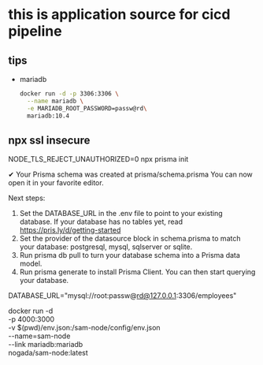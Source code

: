 # this is application source for cicd pipeline

## tips
- mariadb  
  ``` sh
  docker run -d -p 3306:3306 \
    --name mariadb \
    -e MARIADB_ROOT_PASSWORD=passw@rd\
    mariadb:10.4
  ```

## npx ssl insecure
NODE_TLS_REJECT_UNAUTHORIZED=0 npx prisma init

✔ Your Prisma schema was created at prisma/schema.prisma
  You can now open it in your favorite editor.

Next steps:
1. Set the DATABASE_URL in the .env file to point to your existing database. If your database has no tables yet, read https://pris.ly/d/getting-started
2. Set the provider of the datasource block in schema.prisma to match your database: postgresql, mysql, sqlserver or sqlite.
3. Run prisma db pull to turn your database schema into a Prisma data model.
4. Run prisma generate to install Prisma Client. You can then start querying your database.

DATABASE_URL="mysql://root:passw@rd@127.0.0.1:3306/employees"


docker run -d \
  -p 4000:3000 \
  -v $(pwd)/env.json:/sam-node/config/env.json \
  --name=sam-node \
  --link mariadb:mariadb \
  nogada/sam-node:latest